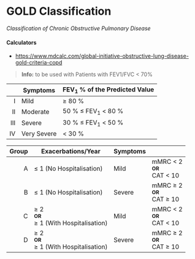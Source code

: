 # GOLD Classification

_Classification of Chronic Obstructive Pulmonary Disease_

#### Calculators

- https://www.mdcalc.com/global-initiative-obstructive-lung-disease-gold-criteria-copd

> __Info:__ to be used with Patients with FEV1/FVC < 70%

|| Symptoms | FEV<sub>1</sub> % of the Predicted Value |
| ---: | --- | --- |
| I | Mild | ≥ 80 % |
| II | Moderate | 50 % ≤ FEV<sub>1</sub> < 80 % |
| III | Severe | 30 % ≤ FEV<sub>1</sub> < 50 % |
| IV | Very Severe | < 30 % |

| Group | Exacerbations/Year | Symptoms ||
| ---: | --- | --- | --- |
| A | ≤ 1 (No Hospitalisation) | Mild | mMRC < 2<br><small>__OR__</small><br>CAT < 10 |
| B | ≤ 1 (No Hospitalisation) | Severe | mMRC ≥ 2<br><small>__OR__</small><br>CAT ≥ 10 |
| C | ≥ 2<br><small>__OR__</small><br>≥ 1 (With Hospitalisation) | Mild | mMRC < 2<br><small>__OR__</small><br>CAT < 10 |
| D | ≥ 2<br><small>__OR__</small><br>≥ 1 (With Hospitalisation) | Severe | mMRC ≥ 2<br><small>__OR__</small><br>CAT ≥ 10 |